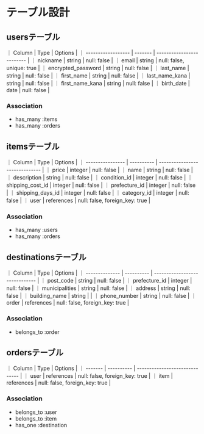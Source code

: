  # テーブル設計

 ## usersテーブル

｜ Column             | Type    | Options                   |
｜ ------------------ | ------- | ------------------------- |
｜ nickname           | string  | null: false               |
｜ email              | string  | null: false, unique: true |
｜ encrypted_password | string  | null: false               |
｜ last_name          | string  | null: false               |
｜ first_name         | string  | null: false               |
｜ last_name_kana     | string  | null: false               |
｜ first_name_kana    | string  | null: false               |
｜ birth_date         | date    | null: false               |

### Association

- has_many :items
- has_many :orders

## itemsテーブル

｜ Column           | Type       | Options                        |
｜ ---------------- | ---------- | ------------------------------ |
｜ price            | integer    | null: false                    |
｜ name             | string     | null: false                    |
｜ description      | string     | null: false                    |
｜ condition_id     | integer    | null: false                    |
｜ shipping_cost_id | integer    | null: false                    |
｜ prefecture_id    | integer    | null: false                    |
｜ shipping_days_id | integer    | null: false                    |
｜ category_id      | integer    | null: false                    |
｜ user             | references | null: false, foreign_key: true |

### Association

- has_many :users
- has_many :orders


## destinationsテーブル

｜ Column         | Type       | Options                        |
｜ -------------- | ---------- | ------------------------------ |
｜ post_code      | string     | null: false                    |
｜ prefecture_id  | integer    | null: false                    |
｜ municipalities | string     | null: false                    |
｜ address        | string     | null: false                    |
｜ building_name  | string     |                                |
｜ phone_number   | string     | null: false                    |
｜ order          | references | null: false, foreign_key: true |

### Association

- belongs_to :order

## ordersテーブル

｜ Column  | Type       | Options                        |
｜ ------- | ---------- | ------------------------------ |
｜ user    | references | null: false, foreign_key: true |
｜ item    | references | null: false, foreign_key: true |

### Association

- belongs_to :user
- belongs_to :item
- has_one :destination